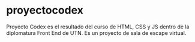 # proyectocodex
Proyecto Codex es el resultado del curso de HTML, CSS y JS dentro de la diplomatura Front End de UTN. Es un proyecto de sala de escape virtual.
